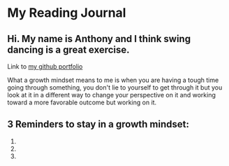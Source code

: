 # My Reading Journal

## Hi. My name is Anthony and I think swing dancing is a great exercise.

 Link to [my github portfolio](https://github.com/anthonymbro)
 
 What a growth mindset means to me is when you are having a tough time going through something, you don't lie to yourself to get through it but you look at it in a different way to change your perspective on it and working toward a more favorable outcome but working on it.
 
 ## 3 Reminders to stay in a growth mindset:
 
 1.
 2.
 3. 
